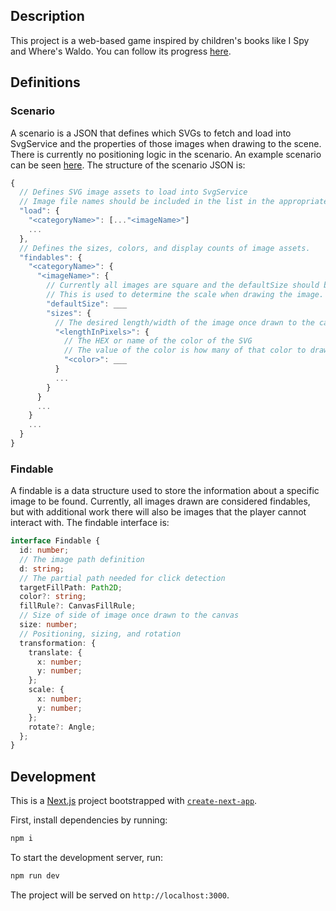## Description
This project is a web-based game inspired by children's books like I Spy and Where's Waldo.
You can follow its progress [here](https://sarah.tennis/ispy/).

## Definitions
### Scenario
A scenario is a JSON that defines which SVGs to fetch and load into SvgService and the properties of those images when drawing to the scene. There is currently no positioning logic in the scenario. An example scenario can be seen [here](https://github.com/sarahtennis/ispy/blob/main/public/scenarios/fruit.json). The structure of the scenario JSON is:
  ```js
  {
    // Defines SVG image assets to load into SvgService
    // Image file names should be included in the list in the appropriate category.
    "load": {
      "<categoryName>": [..."<imageName>"]
      ...
    },
    // Defines the sizes, colors, and display counts of image assets.
    "findables": {
      "<categoryName>": {
        "<imageName>": {
          // Currently all images are square and the defaultSize should be the length/width of the image.
          // This is used to determine the scale when drawing the image.
          "defaultSize": ___
          "sizes": {
            // The desired length/width of the image once drawn to the canvas.
            "<lengthInPixels>": {
              // The HEX or name of the color of the SVG
              // The value of the color is how many of that color to draw.
              "<color>": ___
            }
            ...
          }
        }
        ...
      }
      ...
    }
  }
  ```
### Findable
A findable is a data structure used to store the information about a specific image to be found. Currently, all images drawn are considered findables, but with additional work there will also be images that the player cannot interact with. The findable interface is:
```ts
interface Findable {
  id: number;
  // The image path definition
  d: string;
  // The partial path needed for click detection
  targetFillPath: Path2D;
  color?: string;
  fillRule?: CanvasFillRule;
  // Size of side of image once drawn to the canvas
  size: number;
  // Positioning, sizing, and rotation
  transformation: {
    translate: {
      x: number;
      y: number;
    };
    scale: {
      x: number;
      y: number;
    };
    rotate?: Angle;
  };
}
```

## Development
This is a [Next.js](https://nextjs.org) project bootstrapped with [`create-next-app`](https://nextjs.org/docs/app/api-reference/cli/create-next-app).

First, install dependencies by running:
```bash
npm i
```

To start the development server, run:
```bash
npm run dev
```

The project will be served on `http://localhost:3000`.
